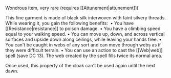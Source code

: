 Wondrous item, very rare (requires [[Attunement|attunement]]) 

This fine garment is made of black silk interwoven with faint silvery threads. While wearing it, you gain the following benefits: 
• You have [[Resistance|resistance]] to poison damage.
• You have a climbing speed equal to your walking speed.
• You can move up, down, and across vertical surfaces and upside down along ceilings, while leaving your hands free.
• You can't be caught in webs of any sort and can move through webs as if they were difficult terrain.
• You can use an action to cast the [[Web|web]] spell (save DC 13). The web created by the spell fills twice its normal area.

Once used, this property of the cloak can't be used again until the next dawn.